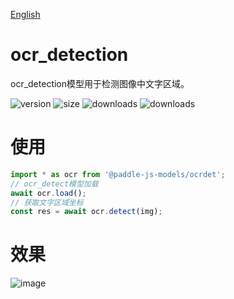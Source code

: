 [English](./README.md)

# ocr_detection

ocr_detection模型用于检测图像中文字区域。

<img src="https://img.shields.io/npm/v/@paddle-js-models/ocrdet?color=success" alt="version"> <img src="https://img.shields.io/bundlephobia/min/@paddle-js-models/ocrdet" alt="size"> <img src="https://img.shields.io/npm/dm/@paddle-js-models/ocrdet?color=orange" alt="downloads"> <img src="https://img.shields.io/npm/dt/@paddle-js-models/ocrdet" alt="downloads">

# 使用

```js
import * as ocr from '@paddle-js-models/ocrdet';
// ocr_detect模型加载
await ocr.load();
// 获取文字区域坐标
const res = await ocr.detect(img);
```

# 效果
<img alt="image" src="https://user-images.githubusercontent.com/43414102/156394295-5650b6c5-65c4-42a7-bccc-3ed459577b9d.png">

